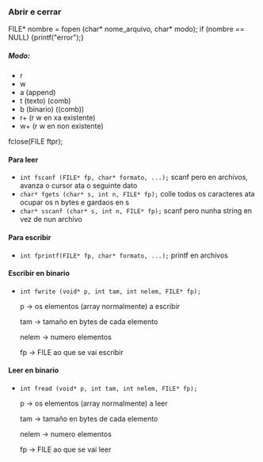 ### Abrir e cerrar
FILE* nombre = fopen (char* nome_arquivo, char* modo);
if (nombre == NULL) {printf("error");}

##### Modo:
- r
- w
- a (append)
- t (texto) (comb)
- b (binario) ((comb))
- r+ (r w en xa existente)
- w+ (r w en non existente)

fclose(FILE ftpr);
#### Para leer
- ```int fscanf (FILE* fp, char* formato, ...);```  scanf pero en archivos, avanza o cursor ata o seguinte dato
- ```char* fgets (char* s, int n, FILE* fp);```     colle todos os caracteres ata ocupar os n bytes e gardaos en s
- ```char* sscanf (char* s, int n, FILE* fp);```     scanf pero nunha string en vez de nun archivo
#### Para escribir
- ```int fprintf(FILE* fp, char* formato, ...);```      printf en archivos

#### Escribir en binario
- ```int fwrite (void* p, int tam, int nelem, FILE* fp);```
  
	p -> os elementos (array normalmente) a escribir

	tam -> tamaño en bytes de cada elemento

	nelem -> numero elementos

	fp -> FILE ao que se vai escribir

#### Leer en binario
- ```int fread (void* p, int tam, int nelem, FILE* fp);```
  
	p -> os elementos (array normalmente) a leer

	tam -> tamaño en bytes de cada elemento

	nelem -> numero elementos

	fp -> FILE ao que se vai leer

